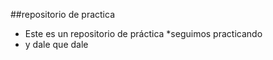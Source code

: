 ##repositorio de practica

* Este es un repositorio de práctica
*seguimos practicando
* y dale que dale
